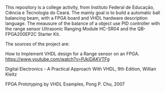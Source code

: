 This repository is a college activity, from Instituto Federal de Educação, Ciência
e Tecnologia do Ceará. The mainly goal is to build a automatic ball balancing
beam, with a FPGA board and VHDL hardware description language. 
The meausure of the balance of a object use PID controller with the range
sensor Ultrasonic Ranging Module HC-SR04 and the QB-FPGA200EP2C Starter Kit.

The sources of the project are:

How to Implement VHDL design for a Range sensor on an FPGA.
https://www.youtube.com/watch?v=PJkiDAKVTFg

Digital Electronics - A Practical Approach With VHDL, 9th Edition,
Willian Kleitz

FPGA Prototyping by VHDL Examples, Pong P. Chu, 2007
